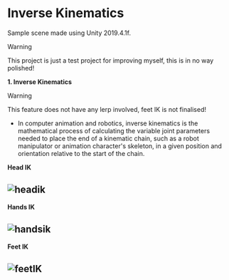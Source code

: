 
# Inverse Kinematics

Sample scene made using Unity 2019.4.1f.

> [!WARNING]
> This project is just a test project for improving myself, this is in no way polished!

**1. Inverse Kinematics**
> [!WARNING]
> This feature does not have any lerp involved, feet IK is not finalised!
- In computer animation and robotics, inverse kinematics is the mathematical process of calculating the variable joint parameters needed to place the end of a kinematic chain, such as a robot manipulator or animation character's skeleton, in a given position and orientation relative to the start of the chain.

**Head IK**

![headik](https://github.com/isaacchunn/inverse-kinematics/blob/main/Images/headik.gif)
---
**Hands IK**    

![handsik](https://github.com/isaacchunn/inverse-kinematics/blob/main/Images/handik.gif)	
---
**Feet IK**

![feetIK](https://github.com/isaacchunn/inverse-kinematics/blob/main/Images/feetik.gif)
---
